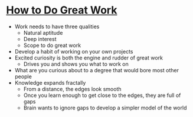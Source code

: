 # [How to Do Great Work](http://paulgraham.com/greatwork.html)

* Work needs to have three qualities
  * Natural aptitude
  * Deep interest
  * Scope to do great work
* Develop a habit of working on your own projects
* Excited curiosity is both the engine and rudder of great work
  * Drives you and shows you what to work on
* What are you curious about to a degree that would bore most other people
* Knowledge expands fractally
  * From a distance, the edges look smooth
  * Once you learn enough to get close to the edges, they are full of gaps
  * Brain wants to ignore gaps to develop a simpler model of the world
